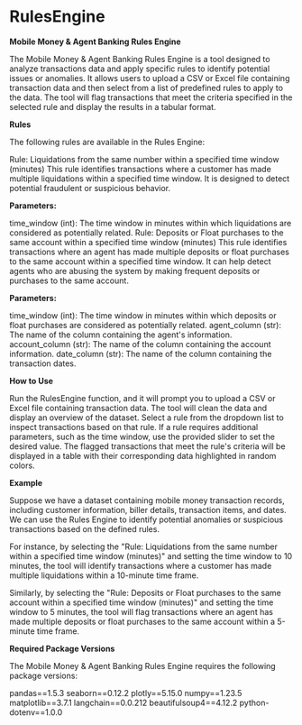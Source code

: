 ﻿# RulesEngine
**Mobile Money & Agent Banking Rules Engine**

The Mobile Money & Agent Banking Rules Engine is a tool designed to analyze transactions data and apply specific rules to identify potential issues or anomalies. It allows users to upload a CSV or Excel file containing transaction data and then select from a list of predefined rules to apply to the data. The tool will flag transactions that meet the criteria specified in the selected rule and display the results in a tabular format.

**Rules**

The following rules are available in the Rules Engine:

Rule: Liquidations from the same number within a specified time window (minutes)
This rule identifies transactions where a customer has made multiple liquidations within a specified time window. It is designed to detect potential fraudulent or suspicious behavior.

**Parameters:**

time_window (int): The time window in minutes within which liquidations are considered as potentially related.
Rule: Deposits or Float purchases to the same account within a specified time window (minutes)
This rule identifies transactions where an agent has made multiple deposits or float purchases to the same account within a specified time window. It can help detect agents who are abusing the system by making frequent deposits or purchases to the same account.

**Parameters:**

time_window (int): The time window in minutes within which deposits or float purchases are considered as potentially related.
agent_column (str): The name of the column containing the agent's information.
account_column (str): The name of the column containing the account information.
date_column (str): The name of the column containing the transaction dates.


**How to Use**

Run the RulesEngine function, and it will prompt you to upload a CSV or Excel file containing transaction data.
The tool will clean the data and display an overview of the dataset.
Select a rule from the dropdown list to inspect transactions based on that rule.
If a rule requires additional parameters, such as the time window, use the provided slider to set the desired value.
The flagged transactions that meet the rule's criteria will be displayed in a table with their corresponding data highlighted in random colors.

**Example**

Suppose we have a dataset containing mobile money transaction records, including customer information, biller details, transaction items, and dates. We can use the Rules Engine to identify potential anomalies or suspicious transactions based on the defined rules.

For instance, by selecting the "Rule: Liquidations from the same number within a specified time window (minutes)" and setting the time window to 10 minutes, the tool will identify transactions where a customer has made multiple liquidations within a 10-minute time frame.

Similarly, by selecting the "Rule: Deposits or Float purchases to the same account within a specified time window (minutes)" and setting the time window to 5 minutes, the tool will flag transactions where an agent has made multiple deposits or float purchases to the same account within a 5-minute time frame.

**Required Package Versions**

The Mobile Money & Agent Banking Rules Engine requires the following package versions:

pandas==1.5.3
seaborn==0.12.2
plotly==5.15.0
numpy==1.23.5
matplotlib==3.7.1
langchain==0.0.212
beautifulsoup4==4.12.2
python-dotenv==1.0.0
